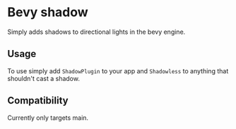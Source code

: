 # Bevy shadow
Simply adds shadows to directional lights in the bevy engine.

## Usage
To use simply add `ShadowPlugin` to your app and `Shadowless` to anything that shouldn't cast a shadow.

## Compatibility
Currently only targets main.